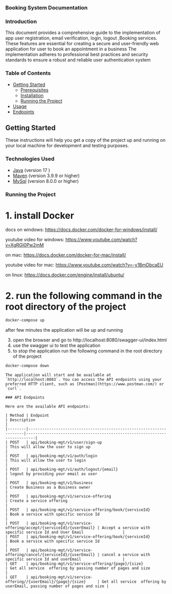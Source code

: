 ### Booking System Documentation

### Introduction

This document provides a comprehensive guide to the implementation
of app user registration, email verification, login, logout ,Booking services. These features are essential for creating
a
secure and user-friendly web application for user to book an appointment in a business
The implementation adheres to professional best practices and security
standards to ensure a robust and reliable user authentication system

### Table of Contents

- [Getting Started](#Get_started)
    - [Prerequisites](#prerequisites)
    - [Installation](#installation)
    - [Running the Project](#running-the-project)
- [Usage](#usage)
- [Endpoints](#endpoints)

## Getting Started

These instructions will help you get a copy of the project up and running on your local machine for development and
testing purposes.

### Technologies Used

- [Java](https://www.java.com/) (version 17 )
- [Maven](https://maven.apache.org/) (version 3.9.9 or higher)
- [MySql](https://www.mysql.com/) (version 8.0.0 or higher)


### Running the Project

# 1. install Docker

docs on windows: https://docs.docker.com/docker-for-windows/install/

youtube video for windows: https://www.youtube.com/watch?v=XgRGI0Pw2mM

on mac: https://docs.docker.com/docker-for-mac/install/

youtube video for mac: https://www.youtube.com/watch?v=-y1BmDbcaEU

on linux: https://docs.docker.com/engine/install/ubuntu/

# 2. run the following command in the root directory of the project

```bash
docker-compose up 
```

after few minutes the application will be up and running

3. open the browser and go to http://localhost:8080/swagger-ui/index.html
4. use the swagger ui to test the application
5. to stop the application run the following command in the root directory of the project

```bash
docker-compose down
```

```
The application will start and be available at `http://localhost:8083`. You can access the API endpoints using your preferred HTTP client, such as [Postman](https://www.postman.com/) or `curl`.

### API Endpoints

Here are the available API endpoints:

| Method | Endpoint                                                           | Description                                                              |
|--------|--------------------------------------------------------------------|--------------------------------------------------------------------------|
| POST   | api/booking-mgt/v1/user/sign-up                                    | This will allow the user to sign up                                      |
| POST   | api/booking-mgt/v1/auth/login                                      | This will allow the user to login                                        |
| POST   | api/booking-mgt/v1/auth/logout/{email}                             | logout by providing your email as user                                   |
| POST   | api/booking-mgt/v1/business                                        | Create Business as a Business owner                                      |
| POST   | api/booking-mgt/v1/service-offering                                | Create a service offering                                                |
| POST   | api/booking-mgt/v1/service-offering/book/{serviceId}               | Book a service with specific service Id                                  |
| POST   | api/booking-mgt/v1/service-offering/accept/{serviceId}/{userEmail} | Accept a service with specific service Id and User Email                 |
| POST   | api/booking-mgt/v1/service-offering/book/{serviceId}               | Book a service with specific service Id                                  |
| POST   | api/booking-mgt/v1/service-offering/cancel/{serviceId}/{userEmail} | cancel a service with specific service Id and userEmail                  |
| GET    | api/booking-mgt/v1/service-offering/{page}/{size}                  | Get all service  offering by passing number of pages and size            |
| GET    | api/booking-mgt/v1/service-offering//{userEmail}/{page}/{size}     | Get all service  offering by userEmail, passing number of pages and size |



